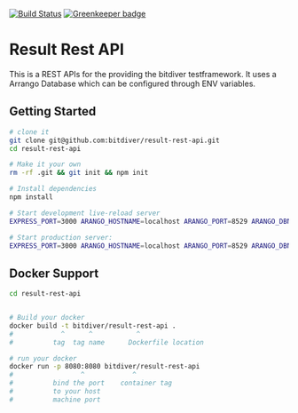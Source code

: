 [![Build Status](https://travis-ci.org/bitdiver/result-rest-api.svg?branch=master)](https://travis-ci.org/bitdiver/result-rest-api) [![Greenkeeper badge](https://badges.greenkeeper.io/bitdiver/result-rest-api.svg)](https://greenkeeper.io/)

Result Rest API
==================================

This is a REST APIs for the providing the bitdiver testframework. It uses a Arrango Database which can be configured through ENV variables.


Getting Started
---------------

```sh
# clone it
git clone git@github.com:bitdiver/result-rest-api.git
cd result-rest-api

# Make it your own
rm -rf .git && git init && npm init

# Install dependencies
npm install

# Start development live-reload server
EXPRESS_PORT=3000 ARANGO_HOSTNAME=localhost ARANGO_PORT=8529 ARANGO_DBNAME=_system ARANGO_USERNAME=root ARANGO_PASSWORD= npm run dev

# Start production server:
EXPRESS_PORT=3000 ARANGO_HOSTNAME=localhost ARANGO_PORT=8529 ARANGO_DBNAME=_system ARANGO_USERNAME=root ARANGO_PASSWORD= npm start

```
Docker Support
------
```sh
cd result-rest-api


# Build your docker
docker build -t bitdiver/result-rest-api .
#            ^      ^           ^
#          tag  tag name      Dockerfile location

# run your docker
docker run -p 8080:8080 bitdiver/result-rest-api
#                 ^            ^
#          bind the port    container tag
#          to your host
#          machine port

```
